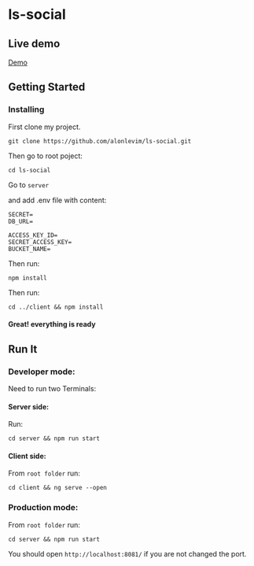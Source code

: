 # ls-social

## Live demo

[Demo](http://ls-social.work-alon.com/)

## Getting Started

### Installing

First clone my project.

```
git clone https://github.com/alonlevim/ls-social.git
```

Then go to root poject:

```
cd ls-social
```

Go to `server`

and add .env file with content:

```
SECRET=
DB_URL=

ACCESS_KEY_ID=
SECRET_ACCESS_KEY=
BUCKET_NAME=
```

Then run:

```
npm install
```

Then run:
```
cd ../client && npm install
```

#### Great! everything is ready

## Run It

### Developer mode:

Need to run two Terminals:

#### Server side:

Run:

```
cd server && npm run start
```

#### Client side:

From `root folder` run:

```
cd client && ng serve --open
```

### Production mode:

From `root folder` run:

```
cd server && npm run start
```

You should open `http://localhost:8081/` if you are not changed the port.

